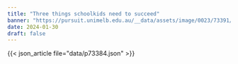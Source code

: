 ```yaml
---
title: "Three things schoolkids need to succeed"
banner: "https://pursuit.unimelb.edu.au/__data/assets/image/0023/73391/Three-things-schoolkids-need-to-succeed_548e930a-f861-47e0-bcbf-fe14483dde34.jpg"
date: 2024-01-30
draft: false
---
```


{{< json_article file="data/p73384.json" >}}